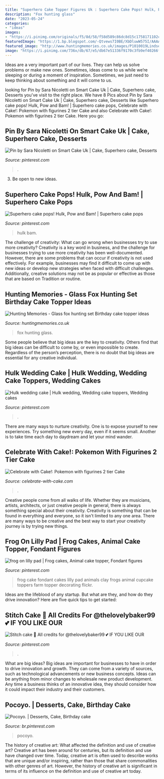 ```yaml
---
title: "Superhero Cake Topper Figures Uk : Superhero Cake Pops! Hulk, Pow And Bam!"
description: "Fox hunting glass"
date: "2023-05-24"
categories:
- "ideas"
images:
- "https://i.pinimg.com/originals/f5/8d/58/f58d589c86dc8d15c1758171102c2e76.jpg"
featuredImage: "https://1.bp.blogspot.com/-Qtvews7I0BE/XbDluwW575I/AAAAAAABsKg/-HMIP-yXwBknPO6D9VBM5hYxWwh97tl8gCLcBGAsYHQ/s1600/20191006_093626_new.jpg"
featured_image: "http://www.huntingmemories.co.uk/images/P1010019LindseyKnapp.jpg"
image: "https://i.pinimg.com/736x/db/67/e5/db67e51336f9170c3fb9ef40266fdcbb--lanzarote.jpg"
---
```



Ideas are a very important part of our lives. They can help us solve problems or make new ones. Sometimes, ideas come to us while we’re sleeping or during a moment of inspiration. Sometimes, we just need to keep thinking about something and it will come to us.

	

		
looking for Pin by Sara Nicoletti on Smart Cake Uk | Cake, Superhero cake, Desserts you've visit to the right place. We have 8 Pics about Pin by Sara Nicoletti on Smart Cake Uk | Cake, Superhero cake, Desserts like Superhero cake pops! Hulk, Pow and Bam! | Superhero cake pops, Celebrate with Cake!: Pokemon with figurines 2 tier Cake and also Celebrate with Cake!: Pokemon with figurines 2 tier Cake. Here you go:
		
    
## Pin By Sara Nicoletti On Smart Cake Uk | Cake, Superhero Cake, Desserts

<img loading=lazy src="https://i.pinimg.com/originals/f5/8d/58/f58d589c86dc8d15c1758171102c2e76.jpg" onerror="this.onerror=null;this.src='https://tse3.mm.bing.net/th?id=OIP.5pLKpzVu_LQ3o-_hIEBejwHaJ4&amp;pid=15.1';" alt="Pin by Sara Nicoletti on Smart Cake Uk | Cake, Superhero cake, Desserts">

_Source: pinterest.com_

>. 

	

3. Be open to new ideas.

    
## Superhero Cake Pops! Hulk, Pow And Bam! | Superhero Cake Pops

<img loading=lazy src="https://i.pinimg.com/736x/f2/ef/4b/f2ef4b98b401c06606cc432d30ce4733--superhero-cake-pops-hulk.jpg" onerror="this.onerror=null;this.src='https://tse3.mm.bing.net/th?id=OIP.kRacwecmEkn3Mvfk0Qo1CgHaJ3&amp;pid=15.1';" alt="Superhero cake pops! Hulk, Pow and Bam! | Superhero cake pops">

_Source: pinterest.com_

>hulk bam. 

	

The challenge of creativity: What can go wrong when businesses try to use more creativity?
Creativity is a key word in business, and the challenge for businesses trying to use more creativity has been well-documented. However, there are some problems that can occur if creativity is not used effectively. For example, businesses may find it difficult to come up with new ideas or develop new strategies when faced with difficult challenges. Additionally, creative solutions may not be as popular or effective as those that are based on Tradition or routine.

    
## Hunting Memories - Glass Fox Hunting Set Birthday Cake Topper Ideas

<img loading=lazy src="http://www.huntingmemories.co.uk/images/P1010019LindseyKnapp.jpg" onerror="this.onerror=null;this.src='https://tse4.mm.bing.net/th?id=OIP.OTmJmrIHbVlRRbS26oNg3gHaEH&amp;pid=15.1';" alt="Hunting Memories - Glass fox hunting set Birthday cake topper ideas">

_Source: huntingmemories.co.uk_

>fox hunting glass. 

	

Some people believe that big ideas are the key to creativity. Others find that big ideas can be difficult to come by, or even impossible to create. Regardless of the person’s perception, there is no doubt that big ideas are essential for any creative individual.

    
## Hulk Wedding Cake | Hulk Wedding, Wedding Cake Toppers, Wedding Cakes

<img loading=lazy src="https://i.pinimg.com/originals/d0/9d/57/d09d5799f07fe0d19569d87e7ade0e9c.jpg" onerror="this.onerror=null;this.src='https://tse3.mm.bing.net/th?id=OIP.Cg8BPcfifLMqoocxMIDpJQHaLa&amp;pid=15.1';" alt="Hulk wedding cake | Hulk wedding, Wedding cake toppers, Wedding cakes">

_Source: pinterest.com_

>. 

	

There are many ways to nurture creativity. One is to expose yourself to new experiences. Try something new every day, even if it seems small. Another is to take time each day to daydream and let your mind wander.

    
## Celebrate With Cake!: Pokemon With Figurines 2 Tier Cake

<img loading=lazy src="https://1.bp.blogspot.com/-Qtvews7I0BE/XbDluwW575I/AAAAAAABsKg/-HMIP-yXwBknPO6D9VBM5hYxWwh97tl8gCLcBGAsYHQ/s1600/20191006_093626_new.jpg" onerror="this.onerror=null;this.src='https://tse3.mm.bing.net/th?id=OIP.3VGZ2vTIK282O9UoJ8X0JQHaIa&amp;pid=15.1';" alt="Celebrate with Cake!: Pokemon with figurines 2 tier Cake">

_Source: celebrate-with-cake.com_

>. 

	

Creative people come from all walks of life. Whether they are musicians, artists, architects, or just creative people in general, there is always something special about their creativity. Creativity is something that can be found in everything and everyone, so it isn't limited to any one area. There are many ways to be creative and the best way to start your creativity journey is by trying new things.

    
## Frog On Lilly Pad | Frog Cakes, Animal Cake Topper, Fondant Figures

<img loading=lazy src="https://i.pinimg.com/736x/86/52/e2/8652e2b72517408e5477c7a11edfc32a--chocolate-frog-cake-chocolate.jpg" onerror="this.onerror=null;this.src='https://tse3.mm.bing.net/th?id=OIP.uwCwNWy2yqqETIpZ7CXVygHaFj&amp;pid=15.1';" alt="frog on lilly pad | Frog cakes, Animal cake topper, Fondant figures">

_Source: pinterest.com_

>frog cake fondant cakes lilly pad animals clay frogs animal cupcake toppers farm topper decorating flickr. 

	

Ideas are the lifeblood of any startup. But what are they, and how do they drive innovation? Here are five quick tips to get started: 

    
## Stitch Cake 💙 All Credits For @thelovelybaker99 💕 IF YOU LIKE OUR

<img loading=lazy src="https://i.pinimg.com/originals/e4/3c/6a/e43c6aad10cd8de465f8e7390227eac6.jpg" onerror="this.onerror=null;this.src='https://tse1.mm.bing.net/th?id=OIP.HkR70SPKHuAFsr12pVpb0gHaHa&amp;pid=15.1';" alt="Stitch cake 💙 All credits for @thelovelybaker99 💕 IF YOU LIKE OUR">

_Source: pinterest.com_

>. 

	

What are big ideas?
Big ideas are important for businesses to have in order to drive innovation and growth. They can come from a variety of sources, such as technological advancements or new business concepts. Ideas can be anything from minor changes to wholesale new product development. Any time a business thinks of an innovative idea, they should consider how it could impact their industry and their customers.

    
## Pocoyo. | Desserts, Cake, Birthday Cake

<img loading=lazy src="https://i.pinimg.com/736x/db/67/e5/db67e51336f9170c3fb9ef40266fdcbb--lanzarote.jpg" onerror="this.onerror=null;this.src='https://tse4.mm.bing.net/th?id=OIP.OkoSg7qgrvjOqJ8RQy8N6gHaJ6&amp;pid=15.1';" alt="Pocoyo. | Desserts, Cake, Birthday cake">

_Source: br.pinterest.com_

>pocoyo. 

	

The history of creative art: What affected the definition and use of creative art?
Creative art has been around for centuries, but its definition and use have changed over time. Today, creative art is often used to describe works that are unique and/or inspiring, rather than those that share commonalities with other genres of art. However, the history of creative art is significant in terms of its influence on the definition and use of creative art today.

